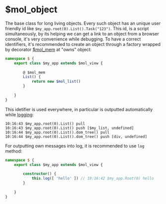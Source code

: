# $mol_object

The base class for long living objects. Every such object has an unique user friendly id like `$my_app.root(0).List().Task("123")`. This id, is a script simultaneously, by its helping we can get a link to an object from a browser console,
it's very convenience while debugging. To have a correct identifiers, it's recommended to create an object through a factory wrapped by decorator [$mol_mem](../mem) at "owns" object:

```typescript
namespace $ {
	export class $my_app extends $mol_view {
	
		@ $mol_mem
		List() {
			return new $mol_list()
		}
	
	}
}
```
This idetifier is used everywhere, in particular is outputted automatically while [logging](../log):

```
10:16:43 $my_app.root(0).List() pull
10:16:43 $my_app.root(0).List() push [$my_list, undefined]
10:16:44 $my_app.root(0).List().dom_tree() pull
10:16:44 $my_app.root(0).List().dom_tree() push [div, undefined]
```

For outputting own messages into log, it is recommended to use `log` method:

```typescript
namespace $ {
	export class $my_app extends $mol_view {
	
		constructor() {
			this.log([ 'hello' ]) // 10:16:42 $my_app.Root(0) hello
		}
	
	}
}
```
